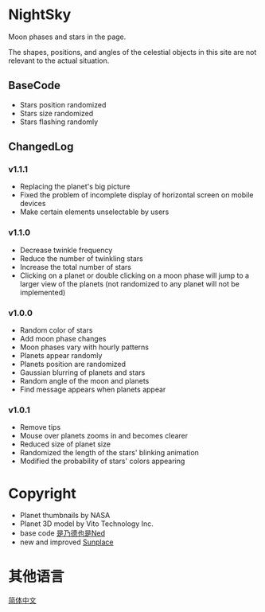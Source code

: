 # NightSky
Moon phases and stars in the page.

The shapes, positions, and angles of the celestial objects in this site are not relevant to the actual situation.

## BaseCode
- Stars position randomized
- Stars size randomized
- Stars flashing randomly

## ChangedLog

### v1.1.1
- Replacing the planet's big picture
- Fixed the problem of incomplete display of horizontal screen on mobile devices
- Make certain elements unselectable by users
  
### v1.1.0

- Decrease twinkle frequency
- Reduce the number of twinkling stars
- Increase the total number of stars
- Clicking on a planet or double clicking on a moon phase will jump to a larger view of the planets (not randomized to any planet will not be implemented)

### v1.0.0
- Random color of stars
- Add moon phase changes
- Moon phases vary with hourly patterns
- Planets appear randomly
- Planets position are randomized
- Gaussian blurring of planets and stars
- Random angle of the moon and planets
- Find message appears when planets appear

### v1.0.1
- Remove tips
- Mouse over planets zooms in and becomes clearer
- Reduced size of planet size
- Randomized the length of the stars' blinking animation
- Modified the probability of stars' colors appearing
  
# Copyright
- Planet thumbnails by NASA
- Planet 3D model by Vito Technology Inc.
- base code [是乃德也是Ned](https://zhuanlan.zhihu.com/p/506079249)
- new and improved [Sunplace](https://blog.kkii.org)

# 其他语言
[简体中文](README.zh_CN.md)
